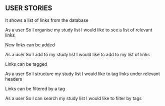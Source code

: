   USER STORIES
  --------------

It shows a list of links from the database

  As a user
  So I organise my study list
  I would like to see a list of relevant links

New links can be added

  As a user
  So I add to my study list
  I would like to add to my list of links

Links can be tagged

  As a user
  So I structure my study list
  I would like to tag links under relevant headers

Links can be filtered by a tag

  As a user
  So I can search my study list
  I would like to filter by tags
